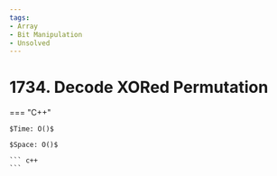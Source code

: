 ```yaml
---
tags:
- Array
- Bit Manipulation
- Unsolved
---
```



# 1734. Decode XORed Permutation

=== "C++"

    $Time: O()$

    $Space: O()$

    ``` c++
    ```